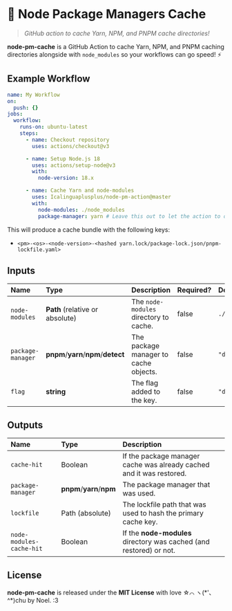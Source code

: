 # 🦆 Node Package Managers Cache

> _GitHub action to cache Yarn, NPM, and PNPM cache directories!_

**node-pm-cache** is a GitHub Action to cache Yarn, NPM, and PNPM caching directories alongside with `node_modules` so your workflows can go speed! :zap:

## Example Workflow

```yml
name: My Workflow
on:
  push: {}
jobs:
  workflow:
    runs-on: ubuntu-latest
    steps:
      - name: Checkout repository
        uses: actions/checkout@v3

      - name: Setup Node.js 18
        uses: actions/setup-node@v3
        with:
          node-version: 18.x

      - name: Cache Yarn and node-modules
        uses: Icalinguaplusplus/node-pm-action@master
        with:
          node-modules: ./node_modules
          package-manager: yarn # Leave this out to let the action to detect it.
```

This will produce a cache bundle with the following keys:

- `<pm>-<os>-<node-version>-<hashed yarn.lock/package-lock.json/pnpm-lockfile.yaml>`

## Inputs

| Name              | Type                                 | Description                            | Required? | Default Value    |
| :---------------- | :----------------------------------- | :------------------------------------- | :-------- | :--------------- |
| `node-modules`    | **Path** (relative or absolute)      | The `node-modules` directory to cache. | false     | `./node_modules` |
| `package-manager` | **pnpm**/**yarn**/**npm**/**detect** | The package manager to cache objects.  | false     | `"detect"`       |
| `flag`            | **string**                           | The flag added to the key.             | false     | `"default"`      |

## Outputs

| Name                     | Type                      | Description                                                          |
| :----------------------- | :------------------------ | :------------------------------------------------------------------- |
| `cache-hit`              | Boolean                   | If the package manager cache was already cached and it was restored. |
| `package-manager`        | **pnpm**/**yarn**/**npm** | The package manager that was used.                                   |
| `lockfile`               | Path (absolute)           | The lockfile path that was used to hash the primary cache key.       |
| `node-modules-cache-hit` | Boolean                   | If the **node-modules** directory was cached (and restored) or not.  |

## License

**node-pm-cache** is released under the **MIT License** with love ☆⌒ ヽ(\*'､^\*)chu by Noel. :3
